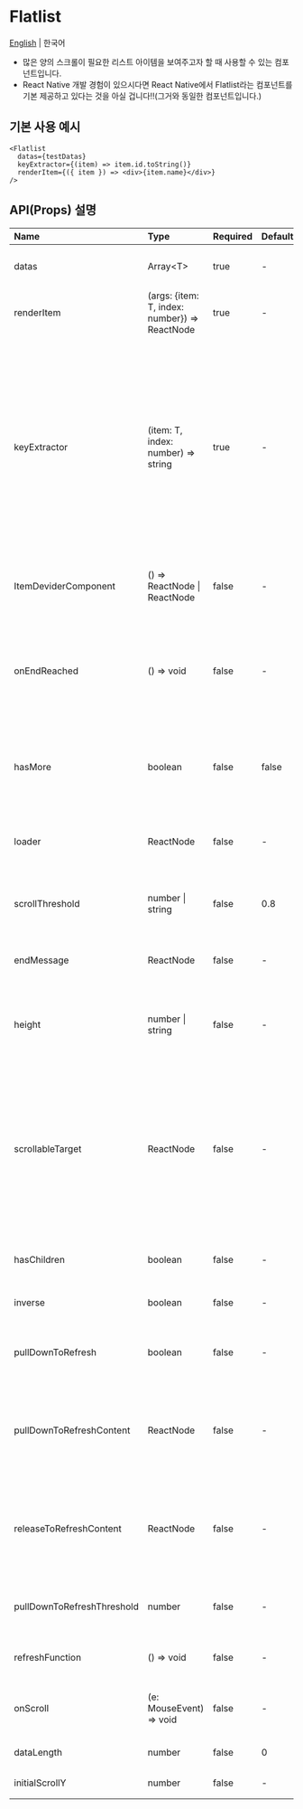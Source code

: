 # Flatlist

[English](./Flatlist.md) | 한국어

- 많은 양의 스크롤이 필요한 리스트 아이템을 보여주고자 할 때
  사용할 수 있는 컴포넌트입니다.
- React Native 개발 경험이 있으시다면 React Native에서 Flatlist라는 컴포넌트를 기본 제공하고 있다는 것을 아실 겁니다!!(그거와 동일한 컴포넌트입니다.)

## 기본 사용 예시

```tsx
<Flatlist
  datas={testDatas}
  keyExtractor={(item) => item.id.toString()}
  renderItem={({ item }) => <div>{item.name}</div>}
/>
```

## API(Props) 설명

| Name                       | Type                                          | Required | Default | Description                                                                                                                                                                                              |
| :------------------------- | :-------------------------------------------- | :------- | :------ | :------------------------------------------------------------------------------------------------------------------------------------------------------------------------------------------------------- |
| datas                      | Array\<T>                                     | true     | -       | 렌더링할 컴포넌드들의 데이터 배열                                                                                                                                                                        |
| renderItem                 | (args: {item: T, index: number}) => ReactNode | true     | -       | 렌더링해서 보여줄 Item 컴포넌트                                                                                                                                                                          |
| keyExtractor               | (item: T, index: number) => string            | true     | -       | 아이템 컴포넌트들의 key props를 변환하는 메서드 <br>- 데이터 양이 많은 것을 전제로 하기 때문에 숫자 대신 문자열이 들어갑니다.<br>- 이 함수만 선언하면 renderItem에서 key props를 선언하지 않아도 됩니다. |
| ItemDeviderComponent       | () => ReactNode \| ReactNode                  | false    | -       | 각 아이템 컴포넌트 사이에 구분자 역할로 추가할 컴포넌트                                                                                                                                                  |
| onEndReached               | () => void                                    | false    | -       | 스크롤 영역 하단에 도달했을 때 호출하는 이벤트 <br>- 페이징을 위한 데이터 fetching에 사용                                                                                                                |
| hasMore                    | boolean                                       | false    | false   | 스크롤 영역 하단에 도달했을 때 `onEndReached` 이벤트를 호출할지 여부 결정                                                                                                                                |
| loader                     | ReactNode                                     | false    | -       | 다음 데이터를 fetching하는 동안 보여줄 fallback UI 컴포넌트                                                                                                                                              |
| scrollThreshold            | number \| string                              | false    | 0.8     | InfiniteScroll이 다음에 호출할 시점을 정의하는 임계값                                                                                                                                                    |
| endMessage                 | ReactNode                                     | false    | -       | 스크롤 영역 하단에 도달했을 때 보여줄 메시지                                                                                                                                                             |
| height                     | number \| string                              | false    | -       | 고정 높이 스크롤 컨텐츠를 사용하고 싶은 경우, 그 때 지정할 높이값                                                                                                                                        |
| scrollableTarget           | ReactNode                                     | false    | -       | InfiniteScroll 구성 요소에 오버플로 스크롤바를 이미 제공하고 있는 (부모) DOM 요소에 대한 참조 <br>- DOM 요소의 ID를 등록하면, 해당 ID를 가진 DOM 요소가 스크롤 영역으로 사용됨                           |
| hasChildren                | boolean                                       | false    | -       | 스크롤 영역에 자식 요소가 있는지 여부                                                                                                                                                                    |
| inverse                    | boolean                                       | false    | -       | InfiniteScroll을 최상단에 설정할지 여부                                                                                                                                                                  |
| pullDownToRefresh          | boolean                                       | false    | -       | 화면을 아래로 당려 새로 고침 기능을 활성화할지 여부                                                                                                                                                      |
| pullDownToRefreshContent   | ReactNode                                     | false    | -       | 화면을 아래로 당겨 새로 고침 기능을 사용할 때, 새로 고침이 시작되기 전에 보여줄 컴포넌트                                                                                                                 |
| releaseToRefreshContent    | ReactNode                                     | false    | -       | 화면을 아래로 당겨 새로 고침 기능을 사용할 때, 새로 고침이 시작된 후 보여줄 컴포넌트                                                                                                                     |
| pullDownToRefreshThreshold | number                                        | false    | -       | 사용자가 새로고침을 위해 당겨야 하는 최소 거리                                                                                                                                                           |
| refreshFunction            | () => void                                    | false    | -       | 새로고침을 위해 호출하는 함수                                                                                                                                                                            |
| onScroll                   | (e: MouseEvent) => void                       | false    | -       | 스크롤 이벤트가 발생할 때마다 호출되는 함수                                                                                                                                                              |
| dataLength                 | number                                        | false    | 0       | 스크롤 영역의 데이터 길이                                                                                                                                                                                |
| initialScrollY             | number                                        | false    | -       | 초기 스크롤 위치                                                                                                                                                                                         |
